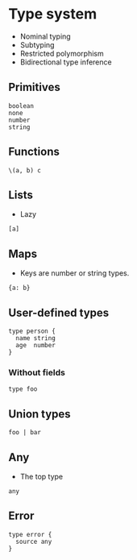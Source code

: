 # Type system

- Nominal typing
- Subtyping
- Restricted polymorphism
- Bidirectional type inference

## Primitives

```
boolean
none
number
string
```

## Functions

```
\(a, b) c
```

## Lists

- Lazy

```
[a]
```

## Maps

- Keys are number or string types.

```
{a: b}
```

## User-defined types

```
type person {
  name string
  age  number
}
```

### Without fields

```
type foo
```

## Union types

```
foo | bar
```

## Any

- The top type

```
any
```

## Error

```
type error {
  source any
}
```
